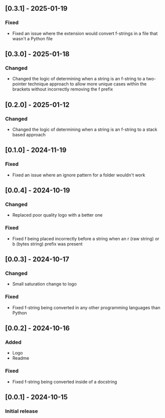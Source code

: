 ## [0.3.1] - 2025-01-19
### Fixed
- Fixed an issue where the extension would convert f-strings in a file that wasn't a Python file

## [0.3.0] - 2025-01-18
### Changed
- Changed the logic of determining when a string is an f-string to a two-pointer technique approach to allow more unique cases within the brackets without incorrectly removing the f prefix

## [0.2.0] - 2025-01-12
### Changed
- Changed the logic of determining when a string is an f-string to a stack based approach

## [0.1.0] - 2024-11-19
### Fixed
- Fixed an issue where an ignore pattern for a folder wouldn't work

## [0.0.4] - 2024-10-19
### Changed
- Replaced poor quality logo with a better one

### Fixed
- Fixed f being placed incorrectly before a string when an r (raw string) or b (bytes string) prefix was present

## [0.0.3] - 2024-10-17
### Changed
- Small saturation change to logo

### Fixed
- Fixed f-string being converted in any other programming languages than Python

## [0.0.2] - 2024-10-16
### Added
- Logo
- Readme

### Fixed
- Fixed f-string being converted inside of a docstring

## [0.0.1] - 2024-10-15
### Initial release
